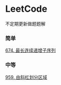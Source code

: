 # LeetCode
不定期更新做题题解

### 简单
[674. 最长连续递增子序列](https://github.com/Archangel59/LeetCode/blob/main/674/674.md)

### 中等
[959. 由斜杠划分区域](https://github.com/Archangel59/LeetCode/blob/main/959/959.md)